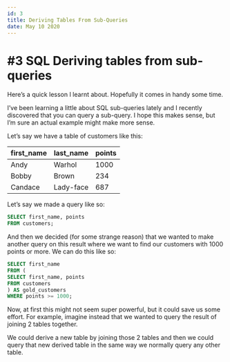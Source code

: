 ```yaml
---
id: 3
title: Deriving Tables From Sub-Queries
date: May 10 2020
---
```


# #3 SQL Deriving tables from sub-queries

Here’s a quick lesson I learnt about. Hopefully it comes in handy some time.

I’ve been learning a little about SQL sub-queries lately and I recently discovered that you can query a sub-query. I hope this makes sense, but I’m sure an actual example might make more sense.

Let’s say we have a table of customers like this:

| first_name | last_name | points |
| ---------- | --------- | ------ |
| Andy       | Warhol    | 1000   |
| Bobby      | Brown     | 234    |
| Candace    | Lady-face | 687    |

Let’s say we made a query like so:

```sql
SELECT first_name, points
FROM customers;
```

And then we decided (for some strange reason) that we wanted to make another query on this result where we want to find our customers with 1000 points or more. We can do this like so:

```sql
SELECT first_name
FROM (
SELECT first_name, points
FROM customers
) AS gold_customers
WHERE points >= 1000;
```

Now, at first this might not seem super powerful, but it could save us some effort. For example, imagine instead that we wanted to query the result of joining 2 tables together.

We could derive a new table by joining those 2 tables and then we could query that new derived table in the same way we normally query any other table.
